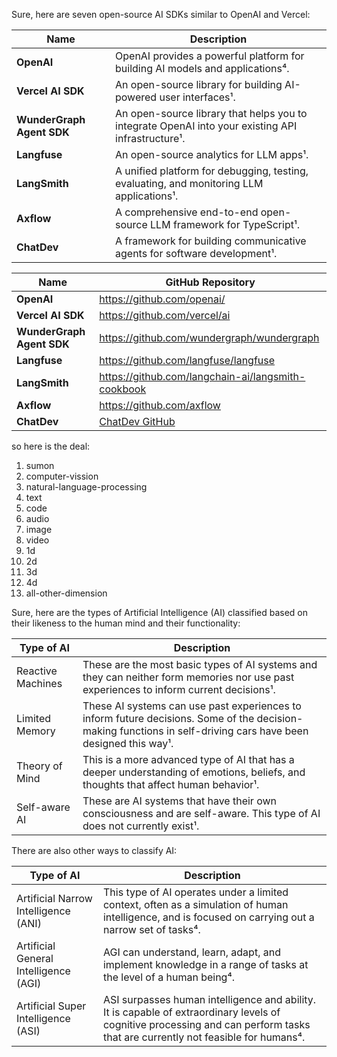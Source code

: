 Sure, here are seven open-source AI SDKs similar to OpenAI and Vercel:

| Name | Description |
| --- | --- |
| **OpenAI** | OpenAI provides a powerful platform for building AI models and applications⁴. |
| **Vercel AI SDK** | An open-source library for building AI-powered user interfaces¹. |
| **WunderGraph Agent SDK** | An open-source library that helps you to integrate OpenAI into your existing API infrastructure¹. |
| **Langfuse** | An open-source analytics for LLM apps¹. |
| **LangSmith** | A unified platform for debugging, testing, evaluating, and monitoring LLM applications¹. |
| **Axflow** | A comprehensive end-to-end open-source LLM framework for TypeScript¹. |
| **ChatDev** | A framework for building communicative agents for software development¹. |

| Name | GitHub Repository |
| --- | --- |
| **OpenAI** | https://github.com/openai/ |
| **Vercel AI SDK** | https://github.com/vercel/ai |
| **WunderGraph Agent SDK** | https://github.com/wundergraph/wundergraph |
| **Langfuse** | https://github.com/langfuse/langfuse |
| **LangSmith** | https://github.com/langchain-ai/langsmith-cookbook |
| **Axflow** | https://github.com/axflow |
| **ChatDev** | [ChatDev GitHub](^12^) |


so here is the deal:
1. sumon
2. computer-vission
3. natural-language-processing
4. text
5. code
6. audio
7. image
8. video
9. 1d
10. 2d
11. 3d
12. 4d
13. all-other-dimension

Sure, here are the types of Artificial Intelligence (AI) classified based on their likeness to the human mind and their functionality:

| Type of AI | Description |
| --- | --- |
| Reactive Machines | These are the most basic types of AI systems and they can neither form memories nor use past experiences to inform current decisions¹. |
| Limited Memory | These AI systems can use past experiences to inform future decisions. Some of the decision-making functions in self-driving cars have been designed this way¹. |
| Theory of Mind | This is a more advanced type of AI that has a deeper understanding of emotions, beliefs, and thoughts that affect human behavior¹. |
| Self-aware AI | These are AI systems that have their own consciousness and are self-aware. This type of AI does not currently exist¹. |

There are also other ways to classify AI:

| Type of AI | Description |
| --- | --- |
| Artificial Narrow Intelligence (ANI) | This type of AI operates under a limited context, often as a simulation of human intelligence, and is focused on carrying out a narrow set of tasks⁴. |
| Artificial General Intelligence (AGI) | AGI can understand, learn, adapt, and implement knowledge in a range of tasks at the level of a human being⁴. |
| Artificial Super Intelligence (ASI) | ASI surpasses human intelligence and ability. It is capable of extraordinary levels of cognitive processing and can perform tasks that are currently not feasible for humans⁴. |

